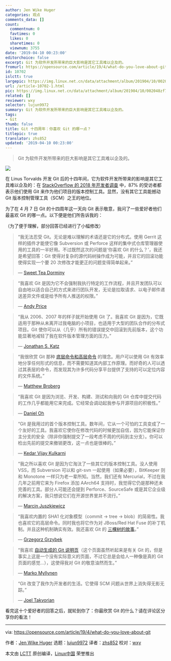 ```yaml
---
author: Jen Wike Huger
categories: 观点
comments_data: []
count:
  commentnum: 0
  favtimes: 0
  likes: 0
  sharetimes: 0
  viewnum: 3755
date: '2019-04-10 00:23:00'
editorchoice: false
excerpt: Git 为软件开发所带来的巨大影响是其它工具难以企及的。
fromurl: https://opensource.com/article/19/4/what-do-you-love-about-git
id: 10702
islctt: true
largepic: https://img.linux.net.cn/data/attachment/album/201904/10/002048zf7mpz94rnmm7n1i.jpg
url: /article-10702-1.html
pic: https://img.linux.net.cn/data/attachment/album/201904/10/002048zf7mpz94rnmm7n1i.jpg.thumb.jpg
related: []
reviewer: wxy
selector: lujun9972
summary: Git 为软件开发所带来的巨大影响是其它工具难以企及的。
tags:
- Git
thumb: false
title: Git 十四周年：你喜欢 Git 的哪一点？
titlepic: true
translator: zhs852
updated: '2019-04-10 00:23:00'
---
```



> 
> Git 为软件开发所带来的巨大影响是其它工具难以企及的。
> 
> 
> 


![](/data/attachment/album/201904/10/002048zf7mpz94rnmm7n1i.jpg)


在 Linus Torvalds 开发 Git 后的十四年间，它为软件开发所带来的影响是其它工具难以企及的：在 [StackOverflow 的 2018 年开发者调查](https://insights.stackoverflow.com/survey/2018/#work-_-version-control) 中，87% 的受访者都表示他们使用 Git 来作为他们项目的版本控制工具。显然，没有其它工具能撼动 Git 版本控制管理工具（SCM）之王的地位。


为了在 4 月 7 日 Git 的十四周年这一天向 Git 表示敬意，我问了一些爱好者他们最喜欢 Git 的哪一点。以下便是他们所告诉我的：


（为了便于理解，部分回答已经进行了小幅修改）



> 
> “我无法忍受 Git。无论是难以理解的术语还是它的分布式。使用 Gerrit 这样的插件才能使它像 Subversion 或 Perforce 这样的集中式仓库管理器使用的工具的一半好用。不过既然这次的问题是‘你喜欢 Git 的什么？’，我还是希望回答：Git 使得对复杂的源代码树操作成为可能，并且它的回滚功能使得实现一个要 20 次修改才能更正的问题变得简单起来。”
> 
> 
> — [Sweet Tea Dorminy](https://github.com/sweettea)
> 
> 
> 



> 
> “我喜欢 Git 是因为它不会强制我执行特定的工作流程，并且开发团队可以自由地以适合自己的方式来进行团队开发，无论是拉取请求、以电子邮件递送差异文件或是给予所有人推送的权限。”
> 
> 
> — [Andy Price](https://www.linkedin.com/in/andrew-price-8771796/)
> 
> 
> 



> 
> “我从 2006、2007 年的样子就开始使用 Git 了。我喜欢 Git 是因为，它既适用于那种从未离开过我电脑的小项目，也适用于大型的团队合作的分布式项目。Git 使你可以从（几乎）所有的错误提交中回滚到先前版本，这个功能显著地减轻了我在软件版本管理方面的压力。”
> 
> 
> — [Jonathan S. Katz](https://opensource.com/users/jkatz05)
> 
> 
> 



> 
> “我很欣赏 Git 那种 [底层命令和高层命令](https://git-scm.com/book/en/v2/Git-Internals-Plumbing-and-Porcelain) 的理念。用户可以使用 Git 有效率地分享任何形式的信息，而不需要知道其内部工作原理。而好奇的人可以透过其表层的命令，而发现其为许多代码分享平台提供了支持的可以定位内容的文件系统。”
> 
> 
> — [Matthew Broberg](https://opensource.com/users/mbbroberg)
> 
> 
> 



> 
> “我喜欢 Git 是因为浏览、开发、构建、测试和向我的 Git 仓库中提交代码的工作几乎都能用它来完成。它经常会调动起我参与开源项目的积极性。”
> 
> 
> — [Daniel Oh](https://opensource.com/users/daniel-oh)
> 
> 
> 



> 
> “Git 是我用过的首个版本控制工具。数年间，它从一个可怕的工具变成了一个友好的工具。我喜欢它使你在修改代码的时候更加自信，因为它能保证你主分支的安全（除非你强制提交了一段考虑不周的代码到主分支）。你可以检出先前的提交来撤销更改，这一点也是很棒的。”
> 
> 
> — [Kedar Vijay Kulkarni](https://opensource.com/users/kkulkarn)
> 
> 
> 



> 
> “我之所以喜欢 Git 是因为它淘汰了一些其它的版本控制工具。没人使用 VSS，而 Subversion 可以和 git-svn 一起使用（如果必要），BitKeeper 则和 Monotone 一样只为老一辈所知。当然，我们还有 Mercurial，不过在我几年之前用它来为 Firefox 添加 AArch64 支持时，我觉得它仍是那种还未完善的工具。部分人可能还会提到 Perforce、SourceSafe 或是其它企业级的解决方案，我只想说它们在开源世界里并不流行。”
> 
> 
> — [Marcin Juszkiewicz](https://github.com/hrw)
> 
> 
> 



> 
> “我喜欢内置的 SHA1 化对象模型（commit → tree → blob）的简易性。我也喜欢它的高层命令。同时我也将它作为对 JBoss/Red Hat Fuse 的补丁机制。并且这种机制确实有效。我还喜欢 Git 的 [三棵树的故事](https://speakerdeck.com/schacon/a-tale-of-three-trees)。”
> 
> 
> — [Grzegorz Grzybek](https://github.com/grgrzybek)
> 
> 
> 



> 
> “我喜欢 [自动生成的 Git 说明页](https://git-man-page-generator.lokaltog.net/)（这个页面虽然听起来是有关 Git 的，但是事实上这是一个没有实际意义的页面，不过它总是会给人一种像是真的 Git 页面的感觉…），这使得我对 Git 的敬意油然而生。”
> 
> 
> — [Marko Myllynen](https://github.com/myllynen)
> 
> 
> 



> 
> “Git 改变了我作为开发者的生活。它使得 SCM 问题从世界上消失得无影无踪。”
> 
> 
> — [Joel Takvorian](https://github.com/jotak)
> 
> 
> 


看完这十个爱好者的回答之后，就轮到你了：你最欣赏 Git 的什么？请在评论区分享你的看法！




---


via: <https://opensource.com/article/19/4/what-do-you-love-about-git>


作者：[Jen Wike Huger](https://opensource.com/users/jen-wike/users/seth) 选题：[lujun9972](https://github.com/lujun9972) 译者：[zhs852](https://github.com/zhs852) 校对：[wxy](https://github.com/wxy)


本文由 [LCTT](https://github.com/LCTT/TranslateProject) 原创编译，[Linux中国](https://linux.cn/) 荣誉推出